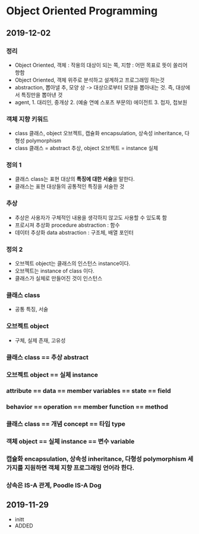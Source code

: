 # Object Oriented Programming

## 2019-12-02
### 정리
- Object Oriented, 객체 : 작용의 대상이 되는 쪽, 지향 : 어떤 목표로 뜻이 쏠리어 향함
- Object Oriented, 객체 위주로 분석하고 설계하고 프로그래밍 하는것
- abstraction, 뽑아낼 추, 모양 상 -> 대상으로부터 모양을 뽑아내는 것. 즉, 대상에서 특징만을 뽑아낸 것
- agent, 1. 대리인, 중개상 2. (예술 연예 스포츠 부문의) 에이전트 3. 첩자, 첩보원

### 객체 지향 키워드
- class 클래스, object 오브젝트, 캡슐화 encapsulation, 상속성 inheritance, 다형성 polymorphism
- class 클래스 = abstract 추상, object 오브젝트 = instance 실체

### 정의 1
- 클래스 class는 표현 대상의 **특징에 대한 서술**을 말한다.
- 클래스는 표현 대상들의 공통적인 특징을 서술한 것

### 추상
- 추상은 사용자가 구체적인 내용을 생각하지 않고도 사용할 수 있도록 함
- 프로시져 추상화 procedure abstraction : 함수
- 데이터 추상화 data abstraction : 구조체, 배열 포인터

### 정의 2
- 오브젝트 object는 클래스의 인스턴스 instance이다.
- 오브젝트는 instance of class 이다.
- 클래스가 실체로 만들어진 것이 인스턴스

### 클래스 class
- 공통 특징, 서술

### 오브젝트 object
- 구체, 실제 존재, 고유성

### 클래스 class == 추상 abstract
### 오브젝트 object == 실체 instance

### attribute == data == member variables == state == field
### behavior == operation == member function == method
### 클래스 class == 개념 concept == 타입 type
### 객체 object == 실체 instance == 변수 variable

### 캡슐화 encapsulation, 상속성 inheritance, 다형성 polymorphism 세 가지를 지원하면 객체 지향 프로그래밍 언어라 한다.

### 상속은 IS-A 관계, Poodle IS-A Dog

## 2019-11-29
- initt
- ADDED
